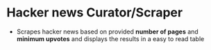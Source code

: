 # Hacker news Curator/Scraper
* Scrapes hacker news based on provided **number of pages** and **minimum upvotes** and displays the results in a easy to read table
